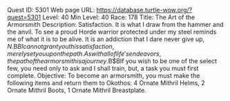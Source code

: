 Quest ID: 5301
Web page URL: https://database.turtle-wow.org/?quest=5301
Level: 40
Min Level: 40
Race: 178
Title: The Art of the Armorsmith
Description: Satisfaction. It is what I draw from the hammer and the anvil. To see a proud Horde warrior protected under my steel reminds me of what it is to be alive. It is an addiction that I dare never give up, $N.$B$BI can not grant you this satisfaction, merely set you upon the path. As with all of life's endeavors, the path of the armorsmith is a journey.$B$BIf you wish to be one of the select few, you need only to ask and I shall train, but, a task you must first complete.
Objective: To become an armorsmith, you must make the following items and return them to Okothos: 4 Ornate Mithril Helms, 2 Ornate Mithril Boots, 1 Ornate Mithril Breastplate.
